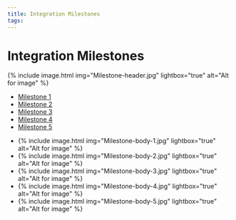 ```yaml
---
title: Integration Milestones
tags:
---
```


# Integration Milestones

{% include image.html img="Milestone-header.jpg" lightbox="true" alt="Alt for image" %}

<ul class="uk-subnav uk-tab uk-subnav-pill uk-flex-center" uk-switcher>
    <li><a href="#">Milestone 1</a></li>
    <li><a href="#">Milestone 2</a></li>
    <li><a href="#">Milestone 3</a></li>
    <li><a href="#">Milestone 4</a></li>
    <li><a href="#">Milestone 5</a></li>
</ul>

<ul class="uk-switcher uk-margin">
    <li>{% include image.html img="Milestone-body-1.jpg" lightbox="true" alt="Alt for image" %}</li>
    <li>{% include image.html img="Milestone-body-2.jpg" lightbox="true" alt="Alt for image" %}</li>
    <li>{% include image.html img="Milestone-body-3.jpg" lightbox="true" alt="Alt for image" %}</li>
    <li>{% include image.html img="Milestone-body-4.jpg" lightbox="true" alt="Alt for image" %}</li>
    <li>{% include image.html img="Milestone-body-5.jpg" lightbox="true" alt="Alt for image" %}</li>
</ul>
